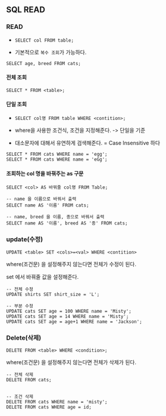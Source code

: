 ## SQL READ

### READ  

- `SELECT col FROM table;`

- 기본적으로 `복수 조회`가 가능하다.

```
SELECT age, breed FROM cats;
```

#### 전체 조회

`SELECT * FROM <table>;`


#### 단일 조회

- `SELECT col명 FROM table WHERE <contition>;`
 
-  where을 사용한 조건식, 조건을 지정해준다. -> 단일을 기준

- 대소문자에 대해서 유연하게 검색해준다. = Case Insensitive 하다

```
SELECT * FROM cats WHERE name = 'egg';
SELECT * FROM cats WHERE name = 'eGg';
```

#### 조회하는 col 명을 바꿔주는 as 구문 

`SELECT <col> AS 바꿔줄 col명 FROM Table;`

```
-- name 을 이름으로 바꿔서 출력
SELECT name AS '이름' FROM cats;

-- name, breed 을 이름, 종으로 바꿔서 출력
SELECT name AS '이름', breed AS '종' FROM cats;
```

### update(수정)

`UPDATE <table> SET <cols>=<val> WHERE <contition>`

where(조건문) 을 설정해주지 않는다면 전체가 수정이 된다.

set 에서 바꿔줄 값을 설정해준다.

```
-- 전체 수정
UPDATE shirts SET shirt_size = 'L';

-- 부분 수정
UPDATE cats SET age = 100 WHERE name = 'Misty'; 
UPDATE cats SET age = 14 WHERE name = 'Misty';
UPDATE cats SET age = age+1 WHERE name = 'Jackson';
```

### Delete(삭제)

`DELETE FROM <table> WHERE <condition>;`

where(조건문) 을 설정해주지 않는다면 전체가 삭제가 된다.

```
-- 전체 삭제
DELETE FROM cats; 


-- 조건 삭제
DELETE FROM cats WHERE name = 'misty';
DELETE FROM cats WHERE age = id;
```